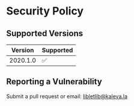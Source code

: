 # Security Policy

## Supported Versions

| Version | Supported          |
| ------- | ------------------ |
| 2020.1.0| :white_check_mark: |

## Reporting a Vulnerability

Submit a pull request or email: libletlib@kaleva.la